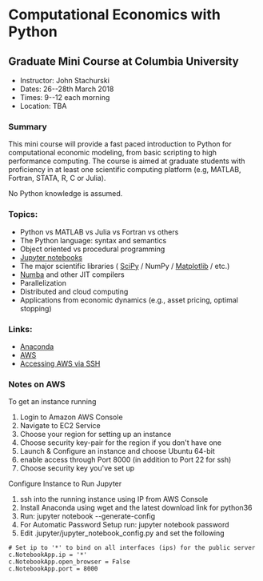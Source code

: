 # Computational Economics with Python

## Graduate Mini Course at Columbia University


* Instructor: John Stachurski
* Dates: 26--28th March 2018
* Times: 9--12 each morning
* Location: TBA


### Summary

This mini course will provide a fast paced introduction to Python for
computational economic modeling, from basic scripting to high performance
computing.  The course is aimed at graduate students with proficiency in at
least one scientific computing platform (e.g, MATLAB, Fortran, STATA, R, C or
Julia).

No Python knowledge is assumed.  

### Topics:

* Python vs MATLAB vs Julia vs Fortran vs others
* The Python language: syntax and semantics
* Object oriented vs procedural programming
* [Jupyter notebooks](http://jupyter.org/)
* The major scientific libraries ( [SciPy](http://www.scipy.org/) / NumPy / [Matplotlib](http://matplotlib.org/) / etc.)
* [Numba](http://numba.pydata.org/) and other JIT compilers
* Parallelization
* Distributed and cloud computing
* Applications from economic dynamics (e.g., asset pricing, optimal stopping)


### Links:

* [Anaconda](https://www.anaconda.com/)
* [AWS](https://aws.amazon.com/)
* [Accessing AWS via SSH](https://docs.aws.amazon.com/AWSEC2/latest/UserGuide/AccessingInstancesLinux.html)


### Notes on AWS


To get an instance running

1. Login to Amazon AWS Console 
2. Navigate to EC2 Service
3. Choose your region for setting up an instance
6. Choose security key-pair for the region if you don't have one
4. Launch & Configure an instance and choose Ubuntu 64-bit
5. enable access through Port 8000 (in addition to Port 22 for ssh)
6. Choose security key you've set up

Configure Instance to Run Jupyter

1. ssh into the running instance using IP from AWS Console
2. Install Anaconda using wget and the latest download link for python36
3. Run: jupyter notebook --generate-config
4. For Automatic Password Setup run: jupyter notebook password
5. Edit .jupyter/jupyter_notebook_config.py and set the following

```
# Set ip to '*' to bind on all interfaces (ips) for the public server
c.NotebookApp.ip = '*'
c.NotebookApp.open_browser = False
c.NotebookApp.port = 8000
```

